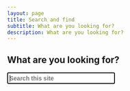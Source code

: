 ```yaml
---
layout: page
title: Search and find
subtitle: What are you looking for?
description: What are you looking for?
---
```

<div style="min-height: 100vh;">
  <h2>What are you looking for?</h2>

  <div id="search-demo-container">
    <input type="search" id="search-input" placeholder="Search this site" style='font-size: 1em; padding: 0.25em; font-weight: 700;' size="25" autofocus>
    <ul id="results-container"></ul>
  </div>
</div>

<script src="https://unpkg.com/simple-jekyll-search@latest/dest/simple-jekyll-search.min.js" type="text/javascript"></script>

<script type="text/javascript">
  SimpleJekyllSearch({
    searchInput: document.getElementById('search-input'),
    resultsContainer: document.getElementById('results-container'),
    json: '/search.json',
    searchResultTemplate: '<li><a href="{url}"><span style="font-weight: normal;">{url}</span><br><span style="font-weight: bold;">{title}</a></li>',
    noResultsText: 'No results found',
    fuzzy: false
    limit: 999
  })
</script>

